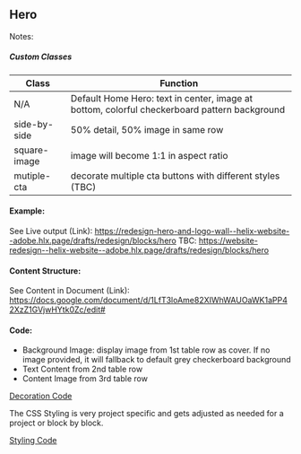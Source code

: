 ## Hero

Notes:

##### Custom Classes 
|  Class | Function   |  
|--------|------------|
| N/A |  Default Home Hero: text in center, image at bottom, colorful checkerboard pattern background |  
| side-by-side | 50% detail, 50% image in same row  |  
| square-image | image will become 1:1 in aspect ratio  |  
| mutiple-cta  | decorate multiple cta buttons with different styles (TBC) |

#### Example:

See Live output (Link):
https://redesign-hero-and-logo-wall--helix-website--adobe.hlx.page/drafts/redesign/blocks/hero 
TBC: https://website-redesign--helix-website--adobe.hlx.page/drafts/redesign/blocks/hero 

#### Content Structure:

See Content in Document (Link):
https://docs.google.com/document/d/1LfT3loAme82XIWhWAUOaWK1aPP42XzZ1GVjwHYtk0Zc/edit#

#### Code:
- Background Image: display image from 1st table row as cover. If no image provided, it will fallback to default grey checkerboard background
- Text Content from 2nd table row
- Content Image from 3rd table row

[Decoration Code](hero.js)

The CSS Styling is very project specific and gets adjusted as needed for a project or block by block.

[Styling Code](hero.css)